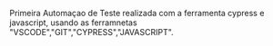 Primeira Automaçao de Teste realizada com a ferramenta cypress e javascript, usando as ferramnetas "VSCODE","GIT","CYPRESS","JAVASCRIPT".
